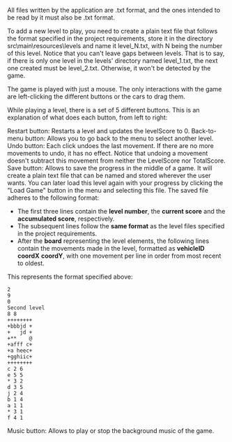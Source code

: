All files written by the application are .txt format, and the ones intended to be read by it must also be .txt format.

To add a new level to play, you need to create a plain text file that follows the format specified in the project requirements, store it in the directory src\main\resources\levels and name it level_N.txt, with N being the number of this level. Notice that you can't leave gaps between levels. That is to say, if there is only one level in the levels' directory named level_1.txt, the next one created must be level_2.txt. Otherwise, it won't be detected by the game.

The game is played with just a mouse. The only interactions with the game are left-clicking the different buttons or the cars to drag them.

While playing a level, there is a set of 5 different buttons. This is an explanation of what does each button, from left to right:

Restart button: Restarts a level and updates the levelScore to 0.
Back-to-menu button: Allows you to go back to the menu to select another level.
Undo button: Each click undoes the last movement. If there are no more movements to undo, it has no effect. Notice that undoing a movement doesn't subtract this movement from neither the LevelScore nor TotalScore.
Save button: Allows to save the progress in the middle of a game. It will create a plain text file that can be named and stored wherever the user wants. You can later load this level again with your progress by clicking the "Load Game" button in the menu and selecting this file. The saved file adheres to the following format:
- The first three lines contain the **level number**, the **current score** and the **accumulated score**, respectively.
- The subsequent lines follow the **same format** as the level files specified in the project requirements.
- After the **board** representing the level elements, the following lines contain the movements made in the level, formatted as **vehicleID** **coordX** **coordY**, with one movement per line in order from most recent to oldest.

This represents the format specified above:


```
2
9
0
Second level
8 8
++++++++
+bbbjd +
+   jd +
+**    @
+afff c+
+a heec+
+gghiic+
++++++++
c 2 6
e 5 5
* 3 2
d 3 5
j 2 4
b 1 4
a 1 1
* 3 1
f 4 1
```


Music button: Allows to play or stop the background music of the game.

